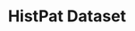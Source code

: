 ---
layout: default
citation: "\n@article{petralia_histpat_2019,\n\ttitle = {{HistPat} {Dataset}},\n\turl
  = {https://dataverse.harvard.edu/dataset.xhtml?persistentId=doi:10.7910/DVN/BPC15W},\n\tdoi
  = {10.7910/DVN/BPC15W},\n\tabstract = {HistPat provides the geography of historical
  patents granted by the United States Patent and Trademark Office (USPTO) from 1790
  to 1975. This histo...},\n\tlanguage = {en},\n\turldate = {2021-08-24},\n\tauthor
  = {Petralia, Sergio and Balland, Pierre-Alexandre and Rigby, David},\n\tmonth =
  jan,\n\tyear = {2019},\n\tnote = {type: dataset},\n}\n"
cost: None
description: 'HistPat provides the geography of historical patents granted by the
  United States Patent and Trademark Office (USPTO) from 1790 to 1975. This historical
  dataset is constructed using digitalized records of original patent documents that
  are publicly available. HistPat can be used in different disciplines ranging from
  geography, economics, history, network science, and science and technology studies.
  Additionally, it can easily be merged with post-1975 USPTO digital patent data to
  extend it until today. (2016-05-23) '
doi: 10.7910/DVN/BPC15W
location: https://dataverse.harvard.edu/dataset.xhtml?persistentId=doi:10.7910/DVN/BPC15W
record_creation_timestamp: 08/24/2021, 15:31:52
shortname: histpat
tags:
- Historical Patents
- ' Technological Change'
- ' Inventions'
- ' Geography'
- ' Economics'
title: HistPat Dataset
uuid: 40f30ff4-d152-4aa8-89a9-e31dddc812dc
---